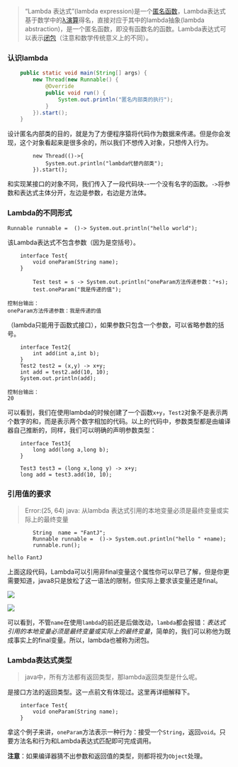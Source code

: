>“Lambda 表达式”(lambda expression)是一个[匿名函数](https://baike.baidu.com/item/%E5%8C%BF%E5%90%8D%E5%87%BD%E6%95%B0/4337265)，Lambda表达式基于数学中的[λ演算](https://baike.baidu.com/item/%CE%BB%E6%BC%94%E7%AE%97)得名，直接对应于其中的lambda抽象(lambda abstraction)，是一个匿名函数，即没有函数名的函数。Lambda表达式可以表示[闭包](https://baike.baidu.com/item/%E9%97%AD%E5%8C%85/10908873)（注意和数学传统意义上的不同）。



###   认识lambda
```java
    public static void main(String[] args) {
        new Thread(new Runnable() {
            @Override
            public void run() {
                System.out.println("匿名内部类的执行");
            }
        }).start();
    }
```
设计匿名内部类的目的，就是为了方便程序猿将代码作为数据来传递。但是你会发现，这个对象看起来是很多余的，所以我们不想传入对象，只想传入行为。
```
        new Thread(()->{
            System.out.println("lambda代替内部类");
        }).start();
```
和实现某接口的对象不同，我们传入了一段代码块--一个没有名字的函数。`->`将参数和表达式主体分开，左边是参数，右边是方法体。

###   Lambda的不同形式
```
Runnable runnable =  ()-> System.out.println("hello world");
```
该Lambda表达式不包含参数（因为是空括号）。

```
    interface Test{
        void oneParam(String name);
    }

        Test test = s -> System.out.println("oneParam方法传递参数："+s);
        test.oneParam("我是传递的值");

控制台输出：
oneParam方法传递参数：我是传递的值
```
（lambda只能用于函数式接口），如果参数只包含一个参数，可以省略参数的括号。

```
    interface Test2{
        int add(int a,int b);
    }
    Test2 test2 = (x,y) -> x+y;
    int add = test2.add(10, 10);
    System.out.println(add);

控制台输出：
20
```
可以看到，我们在使用lambda的时候创建了一个函数`x+y`，`Test2`对象不是表示两个数字的和，而是表示两个数字相加的代码。以上的代码中，参数类型都是由编译器自己推断的，同样，我们可以明确的声明参数类型：

```
    interface Test3{
        long add(long a,long b);
    }

    Test3 test3 = (long x,long y) -> x+y;
    long add = test3.add(10, 10);
```

###   引用值的要求

>Error:(25, 64) java: 从lambda 表达式引用的本地变量必须是最终变量或实际上的最终变量

```
        String  name = "FantJ";
        Runnable runnable =  ()-> System.out.println("hello " +name);
        runnable.run();
```
```
hello FantJ
```
上面这段代码，Lambda可以引用非final变量这个属性你可以早已了解，但是你更需要知道，java8只是放松了这一语法的限制，但实际上要求该变量还是final。


![](https://upload-images.jianshu.io/upload_images/5786888-b966fc356202c529.png?imageMogr2/auto-orient/strip%7CimageView2/2/w/1240)


![](https://upload-images.jianshu.io/upload_images/5786888-288f691904034970.png?imageMogr2/auto-orient/strip%7CimageView2/2/w/1240)

可以看到，不管`name`在使用`lambda`的前还是后做改动，`lambda`都会报错：*表达式引用的本地变量必须是最终变量或实际上的最终变量*，简单的，我们可以称他为既成事实上的final变量。所以，lambda也被称为闭包。



###   Lambda表达式类型
>java中，所有方法都有返回类型，那lambda返回类型是什么呢。

是接口方法的返回类型。这一点前文有体现过。这里再详细解释下。

```
    interface Test{
        void oneParam(String name);
    }
```
拿这个例子来讲，`oneParam`方法表示一种行为：接受一个`String`，返回`void`。只要方法名和行为和Lambda表达式匹配即可完成调用。


**注意**：如果编译器猜不出参数和返回值的类型，则都将视为`Object`处理。





